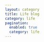 ```yaml
---
layout: category
title: Life blog
category: life
pagination:
  enabled: true
  category: life
---
```

